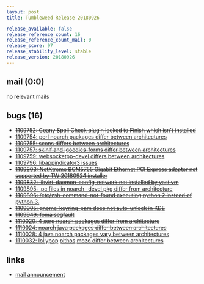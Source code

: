 ```yaml
---
layout: post
title: Tumbleweed Release 20180926

release_available: false
release_reference_count: 16
release_reference_count_mail: 0
release_score: 97
release_stability_level: stable
release_version: 20180926
---
```


## mail (0:0)

no relevant mails

## bugs (16)

<!--more-->

- ~~[1109752: Geany Spell Check plugin locked to Finish which isn't installed](https://bugzilla.opensuse.org/show_bug.cgi?id=1109752)~~
- [1109754: perl noarch packages differ between architectures](https://bugzilla.opensuse.org/show_bug.cgi?id=1109754)
- ~~[1109755: scons differs between architectures](https://bugzilla.opensuse.org/show_bug.cgi?id=1109755)~~
- ~~[1109757: skinlf and jgoodies-forms differ between architectures](https://bugzilla.opensuse.org/show_bug.cgi?id=1109757)~~
- [1109759: websocketpp-devel differs between architectures](https://bugzilla.opensuse.org/show_bug.cgi?id=1109759)
- [1109796: libappindicator3 issues](https://bugzilla.opensuse.org/show_bug.cgi?id=1109796)
- ~~[1109803: NetXtreme BCM5755 Gigabit Ethernet PCI Express adapter not supported by TW 20180924 installer](https://bugzilla.opensuse.org/show_bug.cgi?id=1109803)~~
- ~~[1109832: libvirt-daemon-config-network not installed by yast vm](https://bugzilla.opensuse.org/show_bug.cgi?id=1109832)~~
- [1109895: .pc files in noarch -devel pkg differ from architecture](https://bugzilla.opensuse.org/show_bug.cgi?id=1109895)
- ~~[1109896: /etc/zsh-command-not-found executing python 2 instead of python 3.](https://bugzilla.opensuse.org/show_bug.cgi?id=1109896)~~
- ~~[1109905: gnome-keyring-pam does not auto-unlock in KDE](https://bugzilla.opensuse.org/show_bug.cgi?id=1109905)~~
- ~~[1109949: foma segfault](https://bugzilla.opensuse.org/show_bug.cgi?id=1109949)~~
- ~~[1110020: 4 xorg noarch packages differ from architecture](https://bugzilla.opensuse.org/show_bug.cgi?id=1110020)~~
- ~~[1110024: noarch java packages differ between architectures](https://bugzilla.opensuse.org/show_bug.cgi?id=1110024)~~
- [1110028: 4 java noarch packages vary between architectures](https://bugzilla.opensuse.org/show_bug.cgi?id=1110028)
- ~~[1110032: lollypop,pithos,mozo differ between architectures](https://bugzilla.opensuse.org/show_bug.cgi?id=1110032)~~



## links

- [mail announcement](https://lists.opensuse.org/opensuse-factory/2018-09/msg00218.html)
